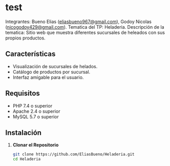 # test
Integrantes: Bueno Elias (eliasbueno967@gmail.com), Godoy Nicolas (nicogodoy429@gmail.com).
Tematica del TP: Heladeria.
Descripción de la tematica: Sitio web que muestra diferentes sucursales de heleados con sus propios productos.

## Características

- Visualización de sucursales de helados.
- Catálogo de productos por sucursal.
- Interfaz amigable para el usuario.

## Requisitos

- PHP 7.4 o superior
- Apache 2.4 o superior
- MySQL 5.7 o superior

## Instalación

1. **Clonar el Repositorio**
   ```bash
   git clone https://github.com/EliasBueno/Heladeria.git
   cd Heladeria
